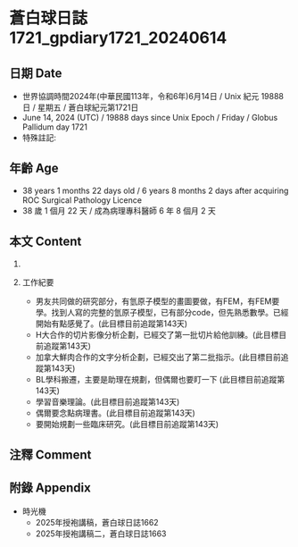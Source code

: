 [_metadata_:encoding]: - "utf-8"
[_metadata_:language]: - "zh-Hant-TW"
[_metadata_:fileformat]: - "markdown"
[_metadata_:MIME_type]: - "text/plain"
[_metadata_:markdown_version]: - "commonmark version 0.30"
[_metadata_:markdown_spec]: - "https://spec.commonmark.org/0.30/"

# 蒼白球日誌1721_gpdiary1721_20240614 #

## 日期 Date ##

* 世界協調時間2024年(中華民國113年，令和6年)6月14日 / Unix 紀元 19888 日 / 星期五 / 蒼白球紀元第1721日
* June 14, 2024 (UTC) / 19888 days since Unix Epoch / Friday / Globus Pallidum day 1721
* 特殊註記:

## 年齡 Age ##

* 38 years 1 months 22 days old / 6 years 8 months 2 days after acquiring ROC Surgical Pathology Licence
* 38 歲 1 個月 22 天 / 成為病理專科醫師 6 年 8 個月 2 天

## 本文 Content ##

1. 

2. 工作紀要

    - 男友共同做的研究部分，有氫原子模型的畫圖要做，有FEM，有FEM要學。找到人寫的完整的氫原子模型，已有部分code，但先熟悉數學。已經開始有點感覺了。(此目標目前追蹤第143天)
    - H大合作的切片影像分析企劃，已經交了第一批切片給他訓練。(此目標目前追蹤第143天)
    - 加拿大鮮肉合作的文字分析企劃，已經交出了第二批指示。(此目標目前追蹤第143天)
    - BL學科搬遷，主要是助理在規劃，但偶爾也要盯一下 (此目標目前追蹤第143天)
    - 學習音樂理論。(此目標目前追蹤第143天)
    - 偶爾要念點病理書。(此目標目前追蹤第143天)
    - 要開始規劃一些臨床研究。(此目標目前追蹤第143天)

## 注釋 Comment ##


## 附錄 Appendix ##

* 時光機
    - 2025年授袍講稿，蒼白球日誌1662
    - 2025年授袍講稿二，蒼白球日誌1663
